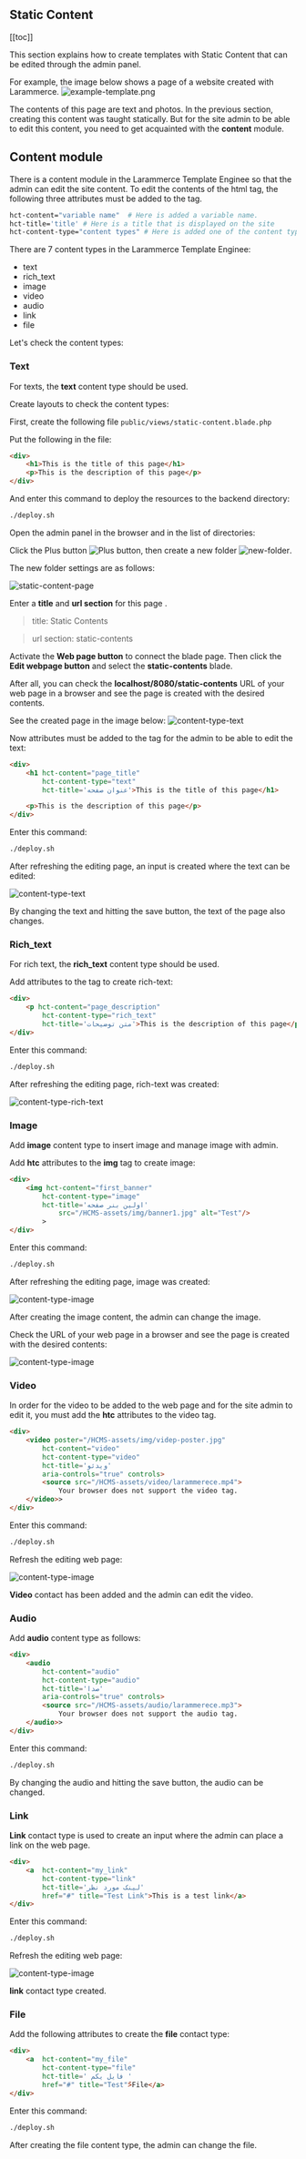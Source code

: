 ## Static Content

[[toc]]

This section explains how to create templates with
Static Content that can be edited through the admin panel.

For example, the image below shows a page of a website created with Larammerce.
![example-template.png](/example-template.png)

The contents of this page are text and photos. In the previous section, creating this content was taught statically. But for the site admin to be able to edit this content, you need to get acquainted with the **content** module.

## Content module
There is a content module in the Larammerce Template Enginee so that the admin can edit the site content. To edit the contents of the html tag, the following three attributes must be added to the tag.
```bash
hct-content="variable name"  # Here is added a variable name.
hct-title='title' # Here is a title that is displayed on the site
hct-content-type="content types" # Here is added one of the content types
```
There are 7 content types in the Larammerce Template Enginee:
- text
- rich_text
- image
- video
- audio
- link
- file

Let's check the content types:
### Text
For texts, the **text** content type should be used.

Create layouts to check the content types:

First, create the following file `public/views/static-content.blade.php` 

Put the following in the file:
```html
<div>
    <h1>This is the title of this page</h1>
    <p>This is the description of this page</p>
</div>
```
And enter this command to deploy the resources to the backend directory:
```bash
./deploy.sh
```
Open the admin panel in the browser and in the list of directories:

Click the Plus button ![Plus button](/plus-button.png), then create a new folder ![new-folder](/new-folder.png).

The new folder settings are as follows:

![static-content-page](/static-content-page.png)

Enter a **title** and **url section** for this page .
>title: Static Contents

>url section: static-contents
 
Activate the **Web page button** to connect the blade page. Then click the **Edit webpage button** and select the **static-contents** blade.

After all, you can check the **localhost/8080/static-contents** URL of your web page in a browser and see the page is created with the desired contents.

See the created page in the image below:
![content-type-text](/content-type-text-1.png)

Now attributes must be added to the tag for the admin to be able to edit the text:
```html
<div>
    <h1 hct-content="page_title"
        hct-content-type="text"
        hct-title='عنوان صفحه'>This is the title of this page</h1>

    <p>This is the description of this page</p>
</div>
```
Enter this command:
```bash
./deploy.sh
```
After refreshing the editing page, an input is created where the text can be edited:

![content-type-text](/content-type-text-2.png)

By changing the text and hitting the save button, the text of the page also changes.

### Rich_text
For rich text, the **rich_text** content type should be used.

Add attributes to the tag to create rich-text:
```html
<div>
    <p hct-content="page_description"
        hct-content-type="rich_text"
        hct-title='متن توضیحات'>This is the description of this page</p>
</div>
```
Enter this command:
```bash
./deploy.sh
```
After refreshing the editing page, rich-text was created:

![content-type-rich-text](/content-type-rich-text.png)

### Image
Add **image** content type to insert image and manage image with admin.

Add **htc** attributes to the **img** tag to create image:
```html
<div>
    <img hct-content="first_banner"
        hct-content-type="image"
        hct-title='اولین بنر صفحه'
            src="/HCMS-assets/img/banner1.jpg" alt="Test"/>
        >
</div>
```
Enter this command:
```bash
./deploy.sh
```
After refreshing the editing page, image was created:

![content-type-image](/content-type-image-1.png)

After creating the image content, the admin can change the image.

Check the URL of your web page in a browser and see the page is created with the desired contents:

![content-type-image](/content-type-image-2.png)

### Video
In order for the video to be added to the web page and for the site admin to edit it, you must add the **htc** attributes to the video tag.
```html
<div>
    <video poster="/HCMS-assets/img/videp-poster.jpg"
        hct-content="video"
        hct-content-type="video"
        hct-title='ویدئو'
        aria-controls="true" controls>
        <source src="/HCMS-assets/video/larammerece.mp4">
            Your browser does not support the video tag.
    </video>>
</div>
```
Enter this command:
```bash
./deploy.sh
```
Refresh the editing web page:

![content-type-image](/content-type-video.png)

**Video** contact has been added and the admin can edit the video.

### Audio
Add **audio** content type as follows:
```html
<div>
    <audio
        hct-content="audio"
        hct-content-type="audio"
        hct-title='صدا'
        aria-controls="true" controls>
        <source src="/HCMS-assets/audio/larammerece.mp3">
            Your browser does not support the audio tag.
    </audio>>
</div>
```
Enter this command:
```bash
./deploy.sh
```
By changing the audio and hitting the save button, the audio can be changed.

### Link
**Link** contact type is used to create an input where the admin can place a link on the web page.
```html
<div>
    <a  hct-content="my_link"
        hct-content-type="link"
        hct-title='لینک مورد نظر'
        href="#" title="Test Link">This is a test link</a>
</div>
```
Enter this command:
```bash
./deploy.sh
```
Refresh the editing web page:

![content-type-image](/content-type-link.png)

 **link** contact type created.

### File
Add the following attributes to create the **file** contact type:

```html
<div>
    <a  hct-content="my_file"
        hct-content-type="file"
        hct-title=' فایل یکم '
        href="#" title="Test">ّFile</a>
</div>
```
Enter this command:
```bash
./deploy.sh
```
After creating the file content type, the admin can change the file.